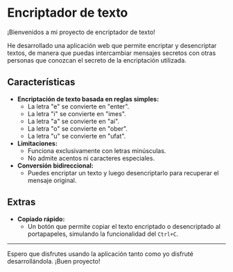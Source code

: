 # Encriptador de texto

¡Bienvenidos a mi proyecto de encriptador de texto!

He desarrollado una aplicación web que permite encriptar y desencriptar textos, de manera que puedas intercambiar mensajes secretos con otras personas que conozcan el secreto de la encriptación utilizada.

## Características

- **Encriptación de texto basada en reglas simples:**
  - La letra "e" se convierte en "enter".
  - La letra "i" se convierte en "imes".
  - La letra "a" se convierte en "ai".
  - La letra "o" se convierte en "ober".
  - La letra "u" se convierte en "ufat".
- **Limitaciones:**
  - Funciona exclusivamente con letras minúsculas.
  - No admite acentos ni caracteres especiales.
- **Conversión bidireccional:** 
  - Puedes encriptar un texto y luego desencriptarlo para recuperar el mensaje original.

## Extras

- **Copiado rápido:** 
  - Un botón que permite copiar el texto encriptado o desencriptado al portapapeles, simulando la funcionalidad del `Ctrl+C`.

---

Espero que disfrutes usando la aplicación tanto como yo disfruté desarrollándola. ¡Buen proyecto!